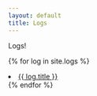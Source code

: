 ```yaml
---
layout: default
title: Logs
---
```


Logs!

{% for log in site.logs %}
   <li><a href="{{ log.url }}">{{ log.title }}</a></li>
{% endfor %}